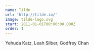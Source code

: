 ```yaml
---
name: Tilde
url: 'http://tilde.io/'
image: tilde-logo.svg
start: 2011-01-01T00:00:00.000Z
order: 1
---
```

Yehuda Katz, Leah Silber, Godfrey Chan
